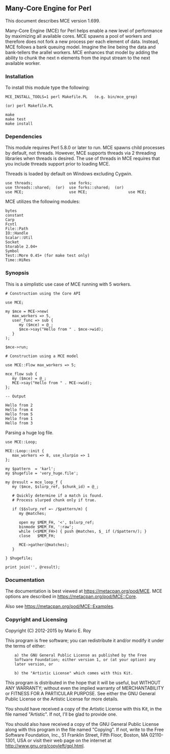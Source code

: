 ## Many-Core Engine for Perl

This document describes MCE version 1.699.

Many-Core Engine (MCE) for Perl helps enable a new level of performance by
maximizing all available cores. MCE spawns a pool of workers and therefore
does not fork a new process per each element of data. Instead, MCE follows
a bank queuing model. Imagine the line being the data and bank-tellers the
arallel workers. MCE enhances that model by adding the ability to chunk
the next n elements from the input stream to the next available worker.

### Installation

To install this module type the following:

    MCE_INSTALL_TOOLS=1 perl Makefile.PL   (e.g. bin/mce_grep)

    (or) perl Makefile.PL

    make
    make test
    make install

### Dependencies

This module requires Perl 5.8.0 or later to run. MCE spawns child processes
by default, not threads. However, MCE supports threads via 2 threading
libraries when threads is desired. The use of threads in MCE requires that
you include threads support prior to loading MCE.

Threads is loaded by default on Windows excluding Cygwin.

    use threads;                use forks;
    use threads::shared;  (or)  use forks::shared;  (or)
    use MCE;                    use MCE;                  use MCE;

MCE utilizes the following modules:

    bytes
    constant
    Carp
    Fcntl
    File::Path
    IO::Handle
    Scalar::Util
    Socket
    Storable 2.04+
    Symbol
    Test::More 0.45+ (for make test only)
    Time::HiRes

### Synopsis

This is a simplistic use case of MCE running with 5 workers.

    # Construction using the Core API

    use MCE;

    my $mce = MCE->new(
       max_workers => 5,
       user_func => sub {
          my ($mce) = @_;
          $mce->say("Hello from " . $mce->wid);
       }
    );

    $mce->run;

    # Construction using a MCE model

    use MCE::Flow max_workers => 5;

    mce_flow sub {
       my ($mce) = @_;
       MCE->say("Hello from " . MCE->wid);
    };

    -- Output

    Hello from 2
    Hello from 4
    Hello from 5
    Hello from 1
    Hello from 3

Parsing a huge log file.

    use MCE::Loop;

    MCE::Loop::init {
       max_workers => 8, use_slurpio => 1
    };

    my $pattern  = 'karl';
    my $hugefile = 'very_huge.file';

    my @result = mce_loop_f {
       my ($mce, $slurp_ref, $chunk_id) = @_;

       # Quickly determine if a match is found.
       # Process slurped chunk only if true.

       if ($$slurp_ref =~ /$pattern/m) {
          my @matches;

          open my $MEM_FH, '<', $slurp_ref;
          binmode $MEM_FH, ':raw';
          while (<$MEM_FH>) { push @matches, $_ if (/$pattern/); }
          close   $MEM_FH;

          MCE->gather(@matches);
       }

    } $hugefile;

    print join('', @result);

### Documentation

The documentation is best viewed at https://metacpan.org/pod/MCE.
MCE options are described in https://metacpan.org/pod/MCE::Core.

Also see https://metacpan.org/pod/MCE::Examples.

### Copyright and Licensing

Copyright (C) 2012-2015 by Mario E. Roy <marioeroy AT gmail DOT com>

This program is free software; you can redistribute it and/or modify
it under the terms of either:

        a) the GNU General Public License as published by the Free
        Software Foundation; either version 1, or (at your option) any
        later version, or

        b) the "Artistic License" which comes with this Kit.

This program is distributed in the hope that it will be useful,
but WITHOUT ANY WARRANTY; without even the implied warranty of
MERCHANTABILITY or FITNESS FOR A PARTICULAR PURPOSE.  See either
the GNU General Public License or the Artistic License for more details.

You should have received a copy of the Artistic License with this
Kit, in the file named "Artistic".  If not, I'll be glad to provide one.

You should also have received a copy of the GNU General Public License
along with this program in the file named "Copying". If not, write to the
Free Software Foundation, Inc., 51 Franklin Street, Fifth Floor,
Boston, MA 02110-1301, USA or visit their web page on the internet at
http://www.gnu.org/copyleft/gpl.html.

